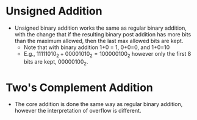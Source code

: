 # Unsigned Addition
- Unsigned binary addition works the same as regular binary addition, with the change that if the resulting binary post addition has more bits than the maximum allowed, then the last max allowed bits are kept.
	- Note that with binary addition 1+0 = 1, 0+0=0, and 1+0=10
	- E.g., $11111010_2 + 00001010_2 = 100000100_2$ however only the first 8 bits are kept, $00000100_2$. 
# Two's Complement Addition
- The core addition is done the same way as regular binary addition, however the interpretation of overflow is different.